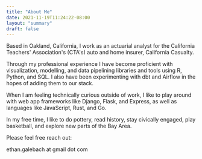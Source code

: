 ```yaml
---
title: "About Me"
date: 2021-11-19T11:24:22-08:00
layout: "summary"
draft: false
---
```


Based in Oakland, California, I work as an actuarial analyst for the California Teachers' Association's (CTA's) auto and home insurer, California Casualty. 

Through my professional experience I have become proficient with visualization, modelling, and data pipelining libraries and tools using R, Python, and SQL. I also have been experimenting with dbt and Airflow in the hopes of adding them to our stack. 

When I am feeling technically curious outside of work, I like to play around with web app frameworks like Django, Flask, and Express, as well as languages like JavaScript, Rust, and Go.

In my free time, I like to do pottery, read history, stay civically engaged, play basketball, and explore new parts of the Bay Area.

Please feel free reach out: 

ethan.galebach at gmail dot com
